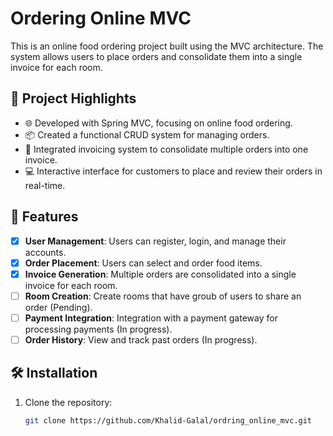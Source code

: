 # Ordering Online MVC

This is an online food ordering project built using the MVC architecture. The system allows users to place orders and consolidate them into a single invoice for each room.

## 🌟 Project Highlights

- 🌐 Developed with Spring MVC, focusing on online food ordering.
- 📦 Created a functional CRUD system for managing orders.
- 🧾 Integrated invoicing system to consolidate multiple orders into one invoice.
- 💻 Interactive interface for customers to place and review their orders in real-time.

## 📌 Features

- [x] **User Management**: Users can register, login, and manage their accounts.
- [x] **Order Placement**: Users can select and order food items.
- [x] **Invoice Generation**: Multiple orders are consolidated into a single invoice for each room.
- [ ] **Room Creation**: Create rooms that have groub of users to share an order (Pending).
- [ ] **Payment Integration**: Integration with a payment gateway for processing payments (In progress).
- [ ] **Order History**: View and track past orders (In progress).

## 🛠️ Installation

1. Clone the repository:
   ```bash
   git clone https://github.com/Khalid-Galal/ordring_online_mvc.git
